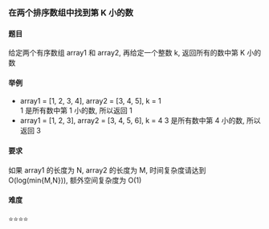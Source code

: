 ### 在两个排序数组中找到第 K 小的数

#### 题目
给定两个有序数组 array1 和 array2, 再给定一个整数 k, 返回所有的数中第 K 小的数

#### 举例
- array1 = [1, 2, 3, 4], array2 = [3, 4, 5], k = 1  
1 是所有数中第 1 小的数, 所以返回 1
- array1 = [1, 2, 3], array2 = [3, 4, 5, 6], k = 4
3 是所有数中第 4 小的数, 所以返回 3

#### 要求
如果 array1 的长度为 N, array2 的长度为 M, 时间复杂度请达到 O(log(min{M,N})), 额外空间复杂度为 O(1)

#### 难度
:star::star::star::star:
